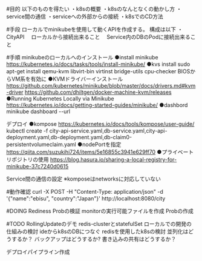 #目的
以下のものを得たい
・k8sの概要
・k8sのなんとなくの動かし方
・service間の通信
・serviceへの外部からの接続
・k8sでのCD方法

#手段
ローカルでminikubeを使用して動くAPIを作成する。
構成は以下
・CityAPI
　ローカルから接続出来ること
　Service内のDBのPodに接続出来ること

#手順
minikubeのローカルへのインストール
	●install minikube
	https://kubernetes.io/docs/tasks/tools/install-minikube/
	●kvs install
	sudo apt-get install qemu-kvm libvirt-bin virtinst bridge-utils cpu-checker
	BIOSからVM系を有効に
	●KVMドライバーインストール
	https://github.com/kubernetes/minikube/blob/master/docs/drivers.md#kvm-driver
	https://github.com/dhiltgen/docker-machine-kvm/releases
	●Running Kubernetes Locally via Minikube
   	https://kubernetes.io/docs/getting-started-guides/minikube/
   	●dashbord
   	minikube dashboard --url

デプロイ
   	●kompose
   	https://kubernetes.io/docs/tools/kompose/user-guide/
   	kubectl create -f city-api-service.yaml,db-service.yaml,city-api-deployment.yaml,db-deployment.yaml,db-claim0-persistentvolumeclaim.yaml
   	●nodePortを指定
   	https://qiita.com/suzukihi724/items/5e16855c3941e629ff70
    ●プライベートリポジトリの使用
    https://blog.hasura.io/sharing-a-local-registry-for-minikube-37c7240d0615

Service間の通信の設定
    ※komposeはnetworksに対応していない

#動作確認
curl -X POST -H "Content-Type: application/json" -d '{"name":"ebisu", "country":"Japan"}' http://localhost:8080/city 

#DOING
Rediness Probの検証
  monitorの実行可能ファイルを作成
  Probの作成

#TODO
RollingUpdateのデモ
redis-clusterとstatefulSet
ローカルでの開発の仕組みの検討
  ideからk8sのDBにつなぐ
redisを使用したk8sの検討
  並列化はどうするか？
  バックアップはどうするか?
  書き込みの共有はどうするか？
      
デプロイパイプライン作成
